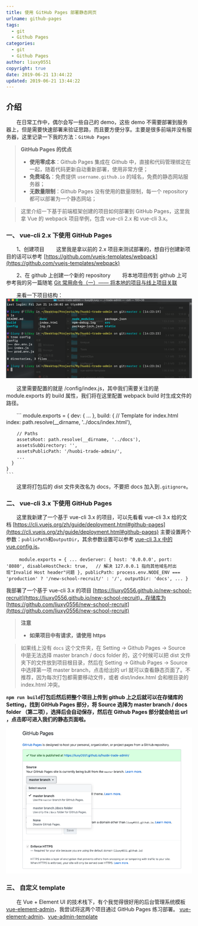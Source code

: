 ```yaml
---
title: 使用 GitHub Pages 部署静态网页
urlname: github-pages
tags:
  - git
  - Github Pages
categories:
  - git
  - Github Pages
author: liuxy0551
copyright: true
date: 2019-06-21 13:44:22
updated: 2019-06-21 13:44:22
---
```


## 介绍

　　在日常工作中，偶尔会写一些自己的 demo，这些 demo 不需要部署到服务器上，但是需要快速部署来验证思路，而且要方便分享。主要是很多前端并没有服务器，这里记录一下我的方法：`GitHub Pages`
<!--more-->

>**GitHub Pages 的优点**
>* **使用零成本**：Github Pages 集成在 Github 中，直接和代码管理绑定在一起，随着代码更新自动重新部署，使用非常方便；
>* **免费域名**：免费提供 `username.github.io` 的域名，免费的静态网站服务器；
>* **无数量限制**：Github Pages 没有使用的数量限制，每一个 repository 都可以部署为一个静态网站；


> 这里介绍一下基于前端框架创建的项目如何部署到 GitHub Pages，这里我拿 Vue 的 webpack 项目举例，包含 vue-cli 2.x 和 vue-cli 3.x。

### 一、 vue-cli 2.x 下使用 GitHub Pages

　　1、创建项目
　　这里我是拿以前的 2.x 项目来测试部署的，想自行创建新项目的话可以参考 [https://github.com/vuejs-templates/webpack](https://github.com/vuejs-templates/webpack)  

　　2、在 github 上创建一个新的 repository
　　将本地项目传到 github 上可参考我的另一篇随笔 [Git 常用命令（一）—— 将本地的项目与线上项目关联](https://liuxianyu.cn/article/git-order-a.html)

　　来看一下项目结构：![](/images/posts/github-pages/1.png)

　　这里需要配置的就是 /config/index.js，其中我们需要关注的是 module.exports 的 build 属性，我们将在这里配置 webpack build 时生成文件的路径。

　　``` 
    module.exports = {
      dev: {
        ...
      },
      build: {
        // Template for index.html
        index: path.resolve(__dirname, '../docs/index.html'),
    
        // Paths
        assetsRoot: path.resolve(__dirname, '../docs'),
        assetsSubDirectory: '',
        assetsPublicPath: '/huobi-trade-admin/',
        ...
      }
    }
    ```
    
　　这里将打包后的 dist 文件夹改名为 docs，不要把 docs 加入到`.gitignore`。


### 二、 vue-cli 3.x 下使用 GitHub Pages

　　这里我新建了一个基于 vue-cli 3.x 的项目，可以先看看 vue-cli 3.x 给的文档 [https://cli.vuejs.org/zh/guide/deployment.html#github-pages](https://cli.vuejs.org/zh/guide/deployment.html#github-pages)
主要设置两个参数：`publicPath`和`outputDir`，其余参数设置可以参考 [vue-cli 3.x 中的 vue.config.js](https://cli.vuejs.org/zh/config/#vue-config-js)。

　　``` 
    module.exports = {
      ...
      devServer: {
        host: '0.0.0.0',
        port: '8080',
        disableHostCheck: true,   // 解决 127.0.0.1 指向其他域名时出现"Invalid Host header"问题
      },
      publicPath: process.env.NODE_ENV === 'production' ? '/new-school-recruit/' : '/',
      outputDir: 'docs',
      ...
    }
    ```

我部署了一个基于 vue-cli 3.x 的项目 [https://liuxy0556.github.io/new-school-recruit](https://liuxy0556.github.io/new-school-recruit)，存储库为 [https://github.com/liuxy0556/new-school-recruit](https://github.com/liuxy0556/new-school-recruit)


>**注意**
>* **如果项目中有请求，请使用 https**

> 如果线上没有 `docs` 这个文件夹，在 Setting -> Github Pages -> Source 中是无法选择 master branch / docs folder 的，这个时候可以把 dist 文件夹下的文件放到项目根目录，然后在 Setting -> Github Pages -> Source 中选择第一项 master branch，点击给出的 url 就可以查看静态页面了。不推荐，因为每次打包都需要移动文件，或者 dist/index.html 会和根目录的 index.html 冲突。

**`npm run build`打包后然后把整个项目上传到 github 上之后就可以在存储库的 Setting，找到 GitHub Pages 部分，将 Source 选择为 master branch / docs folder （第二项），选择后会自动保存，然后在 Github Pages 部分就会给出 url ，点击即可进入我们的静态页面啦。**

![](/images/posts/github-pages/2.png)
    

### 三、 自定义 template

　　在 Vue + Element UI 的技术栈下，有个我觉得很好用的后台管理系统模板 [vue-element-admin](https://panjiachen.github.io/vue-element-admin-site/zh/guide/)，我尝试将这两个项目通过 GitHub Pages 练习部署。
[vue-element-admin](https://liuxy0556.github.io/vue-element-admin)、[vue-admin-template](https://liuxy0556.github.io/vue-admin-template)
